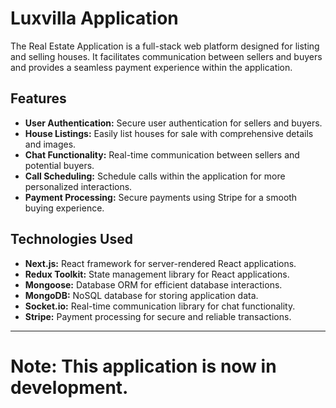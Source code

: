 

# Luxvilla Application

The Real Estate Application is a full-stack web platform designed for listing and selling houses. It facilitates communication between sellers and buyers and provides a seamless payment experience within the application.

## Features

- **User Authentication:** Secure user authentication for sellers and buyers.
- **House Listings:** Easily list houses for sale with comprehensive details and images.
- **Chat Functionality:** Real-time communication between sellers and potential buyers.
- **Call Scheduling:** Schedule calls within the application for more personalized interactions.
- **Payment Processing:** Secure payments using Stripe for a smooth buying experience.

## Technologies Used

- **Next.js:** React framework for server-rendered React applications.
- **Redux Toolkit:** State management library for React applications.
- **Mongoose:** Database ORM for efficient database interactions.
- **MongoDB:** NoSQL database for storing application data.
- **Socket.io:** Real-time communication library for chat functionality.
- **Stripe:** Payment processing for secure and reliable transactions.

---

# Note: This application is now in development.